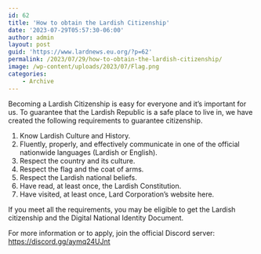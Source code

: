 ```yaml
---
id: 62
title: 'How to obtain the Lardish Citizenship'
date: '2023-07-29T05:57:30-06:00'
author: admin
layout: post
guid: 'https://www.lardnews.eu.org/?p=62'
permalink: /2023/07/29/how-to-obtain-the-lardish-citizenship/
image: /wp-content/uploads/2023/07/Flag.png
categories:
    - Archive
---
```


Becoming a Lardish Citizenship is easy for everyone and it’s important for us. To guarantee that the Lardish Republic is a safe place to live in, we have created the following requirements to guarantee citizenship.

1. Know Lardish Culture and History.
2. Fluently, properly, and effectively communicate in one of the official nationwide languages (Lardish or English).
3. Respect the country and its culture.
4. Respect the flag and the coat of arms.
5. Respect the Lardish national beliefs.
6. Have read, at least once, the Lardish Constitution.
7. Have visited, at least once, Lard Corporation’s website here.

If you meet all the requirements, you may be eligible to get the Lardish citizenship and the Digital National Identity Document.

For more information or to apply, join the official Discord server: <https://discord.gg/aymq24UJnt>